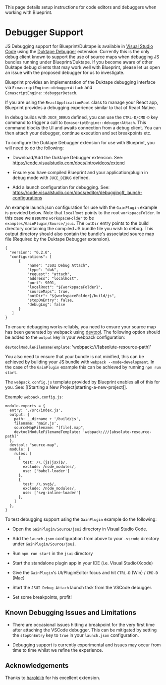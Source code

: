 This page details setup instructions for code editors and debuggers when working with Blueprint.

# Debugger Support

JS Debugging support for Blueprint/Duktape is available in [Visual Studio Code](https://code.visualstudio.com/) using the [Duktape Debugger](https://marketplace.visualstudio.com/items?itemName=HaroldBrenes.duk-debug) extension. Currently this is the only debug client known to support the use of source maps when debugging JS bundles running under Blueprint/Duktape. If you become aware of other Duktape debug clients that may work well with Blueprint, please let us open an issue with the proposed debugger for us to investigate.

Blueprint provides an implementation of the Duktape debugging interface via `EcmascriptEngine::debuggerAttach` and `EcmascriptEngine::debuggerDetach`.

If you are using the `ReactApplicationRoot` class to manage your React app, Blueprint provides a debugging experience similar to that of React Native. 

In debug builds with `JUCE_DEBUG` defined, you can use the `CTRL-D/CMD-D` key command to trigger a call to `EcmascriptEngine::debuggerAttach`. This command blocks the UI and awaits connection from a debug client. You can then attach your debugger, continue execution and set breakpoints etc.  

To configure the Duktape Debugger extension for use with Blueprint, you will need to do the following:

* Download/Add the Duktape Debugger extension. See: https://code.visualstudio.com/docs/introvideos/extend

* Ensure you have compiled Blueprint and your application/plugin in debug mode with `JUCE_DEBUG` defined.

* Add a launch configuration for debugging. See: https://code.visualstudio.com/docs/editor/debugging#_launch-configurations

An example launch.json configuration for use with the `GainPlugin` example is provided below. Note that `localRoot` points to the root `workspaceFolder`. In this case we assume `workspaceFolder` to be `examples/GainPlugin/Source/jsui`. The `outDir` entry points to the build directory containing the compiled JS bundle file you wish to debug. This output directory should also contain the bundle's associated source map file (Required by the Duktape Debugger extension).

```
{
  "version": "0.2.0",
  "configurations": [
      {
          "name": "JSUI Debug Attach",
          "type": "duk",
          "request": "attach",
          "address": "localhost",
          "port": 9091,
          "localRoot": "${workspaceFolder}",
          "sourceMaps": true,
          "outDir": "${workspaceFolder}/build/js",
          "stopOnEntry": false,
          "debugLog": false
      }
   ] 
}
```

To ensure debugging works reliably, you need to ensure your source map has been generated by webpack using [devtool](https://webpack.js.org/configuration/devtool/). The following option should be added to the `output` key in your webpack configuration:

  `devtoolModuleFilenameTemplate`: 'webpack:///[absolute-resource-path]'

You also need to ensure that your bundle is not minified, this can be achieved by building your JS bundle with `webpack --mode=development`. In the case of the `GainPlugin` example this can be achieved by running `npm run start`.

The `webpack.config.js` template provided by Blueprint enables all of this for you. See: [[Starting a New Project|starting-a-new-project]].

Example `webpack.config.js`:

```
module.exports = {
  entry: './src/index.js',
  output: {
    path: __dirname + '/build/js',
    filename: 'main.js',
    sourceMapFilename: "[file].map",
    devtoolModuleFilenameTemplate: 'webpack:///[absolute-resource-path]'
  },
  devtool: "source-map",
  module: {
    rules: [
      {
        test: /\.(js|jsx)$/,
        exclude: /node_modules/,
        use: ['babel-loader']
      },
      {
        test: /\.svg$/,
        exclude: /node_modules/,
        use: ['svg-inline-loader']
      },
    ]
  },
}
```

To test debugging support using the `GainPlugin` example do the following:

* Open the `GainPlugin/Source/jsui` directory in Visual Studio Code.

* Add the `launch.json` configuration from above to your `.vscode` directory under `GainPlugin/Source/jsui`.

* Run `npm run start` in the `jsui` directory 

* Start the standalone plugin app in your IDE (i.e. Visual Studio/Xcode)

* Give the `GainPlugin`'s UI/PluginEditor focus and hit `CTRL-D` (Win) / `CMD-D` (Mac)

* Start the `JSUI Debug Attach` launch task from the VSCode debugger.

* Set some breakpoints, profit!


## Known Debugging Issues and Limitations

* There are occasional issues hitting a breakpoint for the very first time after attaching the VSCode debugger. This can be mitigated by setting the `stopOnEntry` key to `true` in your `launch.json` configuration.

* Debugging support is currently experimental and issues may occur from time to time whilst we refine the experience.


## Acknowledgements

Thanks to [harold-b](https://github.com/harold-b/vscode-duktape-debug) for his excellent extension. 